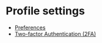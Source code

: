# Profile settings

- [Preferences](../user/profile/preferences.md)
- [Two-factor Authentication (2FA)](../user/profile/account/two_factor_authentication.md)
